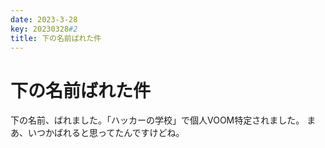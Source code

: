 ```yaml
---
date: 2023-3-28
key: 20230328#2
title: 下の名前ばれた件
---
```

# 下の名前ばれた件
下の名前、ばれました。「ハッカーの学校」で個人VOOM特定されました。
まあ、いつかばれると思ってたんですけどね。
